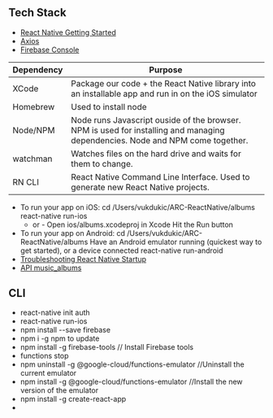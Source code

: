 # 

## Tech Stack
* [React Native Getting Started](http://facebook.github.io/react-native/docs/getting-started.html)
* [Axios](https://medium.com/codingthesmartway-com-blog/getting-started-with-axios-166cb0035237)
* [Firebase Console](https://console.firebase.google.com/u/0/?pli=1)

<b>Dependency</b> | Purpose
------------ | -------------
XCode | Package our code + the React Native library into an installable app and run in on the iOS simulator
Homebrew | Used to install node
Node/NPM | Node runs Javascript ouside of the browser.  NPM is used for installing and managing dependencies.  Node and NPM come together.
watchman | Watches files on the hard drive and waits for them to change.
RN CLI | React Native Command Line Interface.  Used to generate new React Native projects.

* To run your app on iOS:
   cd /Users/vukdukic/ARC-ReactNative/albums
   react-native run-ios
   - or -
   Open ios/albums.xcodeproj in Xcode
   Hit the Run button
* To run your app on Android:
   cd /Users/vukdukic/ARC-ReactNative/albums
   Have an Android emulator running (quickest way to get started), or a device connected
   react-native run-android
* [Troubleshooting React Native Startup](https://rallycoding.com/blog/troubleshooting-react-native-startup/)
* [API music_albums](http://rallycoding.herokuapp.com/api/music_albums)

## CLI
* react-native init auth
* react-native run-ios
* npm install --save firebase
* npm i -g npm to update
* npm install -g firebase-tools // Install Firebase tools
* functions stop
* npm uninstall -g @google-cloud/functions-emulator  //Uninstall the current emulator
* npm install -g @google-cloud/functions-emulator  //Install the new version of the emulator
* npm install -g create-react-app
* 
